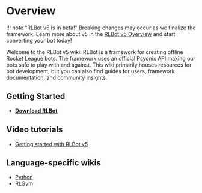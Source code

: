 # Overview

!!! note "RLBot v5 is in beta!"
    Breaking changes may occur as we finalize the framework. Learn more about v5 in the [RLBot v5 Overview](/v5/framework/v5) and start converting your bot today!

Welcome to the RLBot v5 wiki!
RLBot is a framework for creating offline Rocket League bots.
The framework uses an official Psyonix API making our bots safe to play with and against.
This wiki primarily houses resources for bot development, but you can also find guides for users, framework documentation, and community insights.

## Getting Started

- **[Download RLBot](http://www.rlbot.org/v5)**

## Video tutorials

- [Getting started with RLBot v5](https://www.youtube.com/watch?v=GLqvodQ942A)

## Language-specific wikis

- [Python](https://github.com/RLBot/python-interface/wiki)
- [RLGym](https://rlgym.org/)
